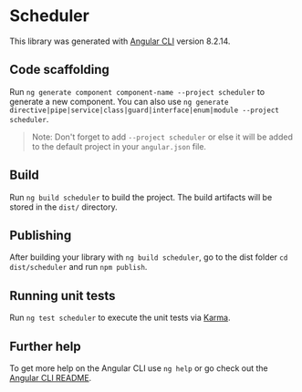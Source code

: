 # Scheduler

This library was generated with [Angular CLI](https://github.com/angular/angular-cli) version 8.2.14.

## Code scaffolding

Run `ng generate component component-name --project scheduler` to generate a new component. You can also use `ng generate directive|pipe|service|class|guard|interface|enum|module --project scheduler`.
> Note: Don't forget to add `--project scheduler` or else it will be added to the default project in your `angular.json` file. 

## Build

Run `ng build scheduler` to build the project. The build artifacts will be stored in the `dist/` directory.

## Publishing

After building your library with `ng build scheduler`, go to the dist folder `cd dist/scheduler` and run `npm publish`.

## Running unit tests

Run `ng test scheduler` to execute the unit tests via [Karma](https://karma-runner.github.io).

## Further help

To get more help on the Angular CLI use `ng help` or go check out the [Angular CLI README](https://github.com/angular/angular-cli/blob/master/README.md).
